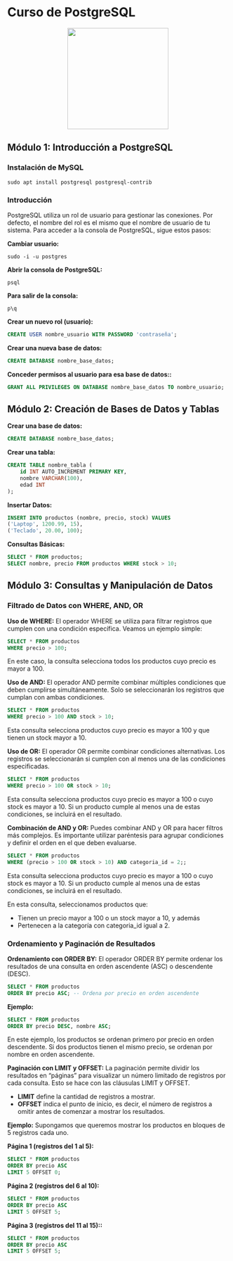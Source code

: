 # Curso de PostgreSQL

<p align="center">
<img src="https://cdn.jsdelivr.net/gh/devicons/devicon@latest/icons/postgresql/postgresql-original.svg" width="230px">
</p>

## Módulo 1: Introducción a PostgreSQL

### Instalación de MySQL

`sudo apt install postgresql postgresql-contrib`

### Introducción

PostgreSQL utiliza un rol de usuario para gestionar las conexiones. Por defecto, el nombre del rol es el mismo que el nombre de usuario de tu sistema. Para acceder a la consola de PostgreSQL, sigue estos pasos:

**Cambiar usuario:** 

`sudo -i -u postgres`

**Abrir la consola de PostgreSQL:** 

`psql`

**Para salir de la consola:** 

`p\q`

**Crear un nuevo rol (usuario):**

```sql
CREATE USER nombre_usuario WITH PASSWORD 'contraseña';
```

**Crear una nueva base de datos:**

```sql
CREATE DATABASE nombre_base_datos;
```

**Conceder permisos al usuario para esa base de datos::**

```sql
GRANT ALL PRIVILEGES ON DATABASE nombre_base_datos TO nombre_usuario;
```

## Módulo 2: Creación de Bases de Datos y Tablas

**Crear una base de datos:**

```sql
CREATE DATABASE nombre_base_datos;
```

**Crear una tabla:**

```sql
CREATE TABLE nombre_tabla (
    id INT AUTO_INCREMENT PRIMARY KEY,
    nombre VARCHAR(100),
    edad INT
);
```

**Insertar Datos:**

```sql
INSERT INTO productos (nombre, precio, stock) VALUES 
('Laptop', 1200.99, 15),
('Teclado', 20.00, 100);
```

**Consultas Básicas:**

```sql
SELECT * FROM productos;
SELECT nombre, precio FROM productos WHERE stock > 10;
```

## Módulo 3: Consultas y Manipulación de Datos

### Filtrado de Datos con WHERE, AND, OR

**Uso de WHERE:** El operador WHERE se utiliza para filtrar registros que cumplen con una condición específica. Veamos un ejemplo simple:

```sql
SELECT * FROM productos
WHERE precio > 100;
```

En este caso, la consulta selecciona todos los productos cuyo precio es mayor a 100.


**Uso de AND:** El operador AND permite combinar múltiples condiciones que deben cumplirse simultáneamente. Solo se seleccionarán los registros que cumplan con ambas condiciones.

```sql
SELECT * FROM productos
WHERE precio > 100 AND stock > 10;
```

Esta consulta selecciona productos cuyo precio es mayor a 100 y que tienen un stock mayor a 10.


**Uso de OR:** El operador OR permite combinar condiciones alternativas. Los registros se seleccionarán si cumplen con al menos una de las condiciones especificadas.

```sql
SELECT * FROM productos
WHERE precio > 100 OR stock > 10;
```

Esta consulta selecciona productos cuyo precio es mayor a 100 o cuyo stock es mayor a 10. Si un producto cumple al menos una de estas condiciones, se incluirá en el resultado.


**Combinación de AND y OR:** Puedes combinar AND y OR para hacer filtros más complejos. Es importante utilizar paréntesis para agrupar condiciones y definir el orden en el que deben evaluarse.

```sql
SELECT * FROM productos
WHERE (precio > 100 OR stock > 10) AND categoria_id = 2;;
```

Esta consulta selecciona productos cuyo precio es mayor a 100 o cuyo stock es mayor a 10. Si un producto cumple al menos una de estas condiciones, se incluirá en el resultado.

En esta consulta, seleccionamos productos que:

* Tienen un precio mayor a 100 o un stock mayor a 10, y además
* Pertenecen a la categoría con categoria_id igual a 2.


### Ordenamiento y Paginación de Resultados

**Ordenamiento con ORDER BY:** El operador ORDER BY permite ordenar los resultados de una consulta en orden ascendente (ASC) o descendente (DESC).

```sql
SELECT * FROM productos
ORDER BY precio ASC; -- Ordena por precio en orden ascendente
```

**Ejemplo:**

```sql
SELECT * FROM productos
ORDER BY precio DESC, nombre ASC;
```

En este ejemplo, los productos se ordenan primero por precio en orden descendente. Si dos productos tienen el mismo precio, se ordenan por nombre en orden ascendente.

**Paginación con LIMIT y OFFSET:** La paginación permite dividir los resultados en “páginas” para visualizar un número limitado de registros por cada consulta. Esto se hace con las cláusulas LIMIT y OFFSET.

* **LIMIT** define la cantidad de registros a mostrar.
* **OFFSET** indica el punto de inicio, es decir, el número de registros a omitir antes de comenzar a mostrar los resultados.

**Ejemplo:** Supongamos que queremos mostrar los productos en bloques de 5 registros cada uno.

**Página 1 (registros del 1 al 5):**

```sql
SELECT * FROM productos
ORDER BY precio ASC
LIMIT 5 OFFSET 0;
```

**Página 2 (registros del 6 al 10):**

```sql
SELECT * FROM productos
ORDER BY precio ASC
LIMIT 5 OFFSET 5;
```

**Página 3 (registros del 11 al 15)::**

```sql
SELECT * FROM productos
ORDER BY precio ASC
LIMIT 5 OFFSET 5;
```